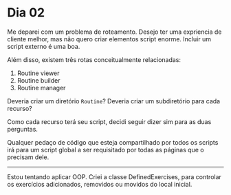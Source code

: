 # Dia 02

Me deparei com um problema de roteamento.
Desejo ter uma expriencia de cliente melhor, mas não quero criar elementos script enorme. Incluir um script externo é uma boa.

Além disso, existem três rotas conceitualmente relacionadas:

1. Routine viewer
2. Routine builder
3. Routine manager

Deveria criar um diretório `Routine`?
Deveria criar um subdiretório para cada recurso?

Como cada recurso terá seu script, decidi seguir dizer sim para as duas perguntas.

Qualquer pedaço de código que esteja compartilhado por todos os scripts irá para um script global a ser requisitado por todas as páginas que o precisam dele.

---

Estou tentando aplicar OOP. Criei a classe DefinedExercises, para controlar os exercícios adicionados, removidos ou movidos do local inicial.
